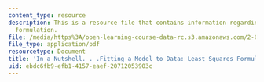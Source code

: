 ```yaml
---
content_type: resource
description: This is a resource file that contains information regarding least squares
  formulation.
file: /media/https%3A/open-learning-course-data-rc.s3.amazonaws.com/2-086-numerical-computation-for-mechanical-engineers-fall-2014/ebdc6fb9efb14157eaef20712053903c_MIT2_086F14_Fitting_Data.pdf
file_type: application/pdf
resourcetype: Document
title: 'In a Nutshell. . .Fitting a Model to Data: Least Squares Formulation'
uid: ebdc6fb9-efb1-4157-eaef-20712053903c
---
```

